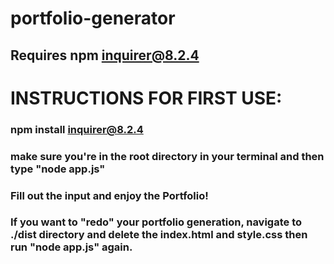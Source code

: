 # portfolio-generator

## Requires npm inquirer@8.2.4

# INSTRUCTIONS FOR FIRST USE:

### npm install inquirer@8.2.4
### make sure you're in the root directory in your terminal and then type "node app.js"

### Fill out the input and enjoy the Portfolio!

### If you want to "redo" your portfolio generation, navigate to ./dist directory and delete the index.html and style.css then run "node app.js" again. 